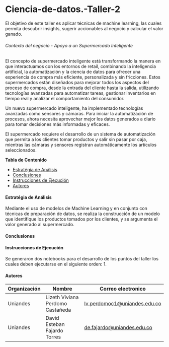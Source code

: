 # Ciencia-de-datos.-Taller-2

El objetivo de este taller es aplicar técnicas de machine learning, las cuales permita descubrir insights, sugerir accionables al negocio y calcular el valor ganado.

###### Contexto del negocio - Apoyo a un Supermercado Inteligente

El concepto de supermercado inteligente está transformando la manera en que interactuamos con los entornos de retail, combinando la inteligencia artificial, la automatización y la ciencia de datos para ofrecer una experiencia de compra más eficiente, personalizada y sin fricciones. Estos supermercados están diseñados para mejorar todos los aspectos del proceso de compra, desde la entrada del cliente hasta la salida, utilizando tecnologías avanzadas para automatizar tareas, gestionar inventarios en tiempo real y analizar el comportamiento del consumidor.

Un nuevo supermercado inteligente, ha implementado tecnologías avanzadas como sensores y cámaras. Para iniciar la automatización de procesos, ahora necesita aprovechar mejor los datos generados a diario para tomar decisiones más informadas y eficaces.

El supermercado requiere el desarrollo de un sistema de automatización que permita a los clientes tomar productos y salir sin pasar por caja, mientras las cámaras y sensores registran automáticamente los artículos seleccionados.


**Tabla de Contenido**
* [Estratégia de Análisis](#estrategia-de-analisis)
* [Conclusiones](#conclusiones)
* [Instrucciones de Ejecución](#instrucciones-de-ejecucion)
* [Autores](#autores)


#### Estratégia de Análisis

Mediante el uso de modelos de Machine Learning y en conjunto con técnicas de preparación de datos, se realiza la construcción de un modelo que identifique los productos tomados por los clientes, y se argumenta el valor generado al supermercado.

#### Conclusiones



#### Instrucciones de Ejecución

Se generaron dos notebooks para el desarrollo de los puntos del taller los cuales deben ejecutarse en el siguiente orden: 
1. 


#### Autores

| Organización   | Nombre | Correo electronico | 
|----------|-------------|-------------|
| Uniandes |  Lizeth Viviana Perdomo Castañeda | lv.perdomoc1@uniandes.edu.co |
| Uniandes |  David Esteban Fajardo Torres | de.fajardo@uniandes.edu.co |
